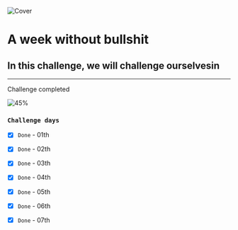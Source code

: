 ![Cover](https://user-images.githubusercontent.com/77260050/144097650-92adfe6e-a0d0-410b-b88e-ec7661f8fdf7.png)
# A week without bullshit

## In this challenge, we will challenge ourselvesin 

---
Challenge completed

![45%](https://progress-bar.dev/45/?title=Done)


### `Challenge days`


- [x] `Done` - 01th  

- [x] `Done` - 02th  

- [x] `Done` - 03th  

- [x] `Done` - 04th  

- [x] `Done` - 05th  

- [x] `Done` - 06th  

- [x] `Done` - 07th  

